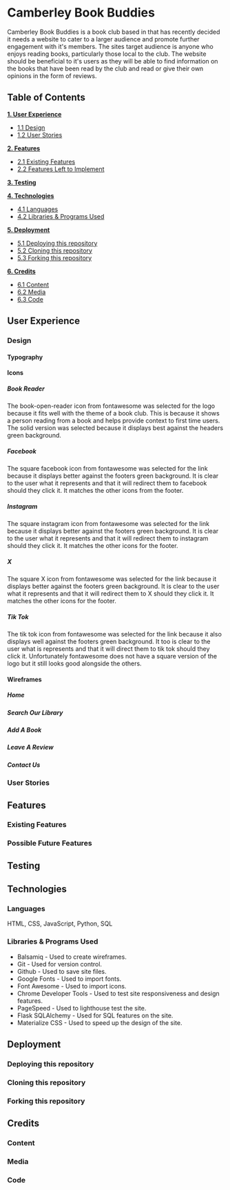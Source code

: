 # Camberley Book Buddies

Camberley Book Buddies is a book club based in that has recently decided it needs a website to cater to a larger audience and promote further engagement with it's members. The sites target audience is anyone who enjoys reading books, particularly those local to the club. The website should be beneficial to it's users as they will be able to find information on the books that have been read by the club and read or give their own opinions in the form of reviews.

## Table of Contents

**[1. User Experience](#user-experience)**
* [1.1 Design](#design)
* [1.2 User Stories](#user-stories)

**[2. Features](#features)**
* [2.1 Existing Features](#existing-features)
* [2.2 Features Left to Implement](#features-left-to-implement)

**[3. Testing](#testing)**

**[4. Technologies](#technologies)**
* [4.1 Languages](#languages)
* [4.2 Libraries & Programs Used](#libraries--programs-used)

**[5. Deployment](#deployment)**  
* [5.1 Deploying this repository](#deploying-this-repository)
* [5.2 Cloning this repository](#cloning-this-repository)
* [5.3 Forking this repository](#forking-this-repository)

**[6. Credits](#credits)**
* [6.1 Content](#content)
* [6.2 Media](#media)
* [6.3 Code](#code)

## User Experience
 
### Design

#### Typography

#### Icons

##### Book Reader

The book-open-reader icon from fontawesome was selected for the logo because it fits well with the theme of a book club. This is because it shows a person reading from a book and helps provide context to first time users. The solid version was selected because it displays best against the headers green background.

##### Facebook

The square facebook icon from fontawesome was selected for the link because it displays better against the footers green background. It is clear to the user what it represents and that it will redirect them to facebook should they click it. It matches the other icons from the footer.

##### Instagram

The square instagram icon from fontawesome was selected for the link because it displays better against the footers green background. It is clear to the user what it represents and that it will redirect them to instagram should they click it. It matches the other icons for the footer.

##### X

The square X icon from fontawesome was selected for the link because it displays better against the footers green background. It is clear to the user what it represents and that it will redirect them to X should they click it. It matches the other icons for the footer.

##### Tik Tok

The tik tok icon from fontawesome was selected for the link because it also displays well against the footers green background. It too is clear to the user what is represents and that it will direct them to tik tok should they click it. Unfortunately fontawesome does not have a square version of the logo but it still looks good alongside the others.

#### Wireframes

##### Home

##### Search Our Library

##### Add A Book

##### Leave A Review

##### Contact Us

### User Stories

## Features

### Existing Features

### Possible Future Features

## Testing

## Technologies

### Languages

HTML, CSS, JavaScript, Python, SQL

### Libraries & Programs Used

- Balsamiq - Used to create wireframes.
- Git - Used for version control.
- Github - Used to save site files.
- Google Fonts - Used to import fonts.
- Font Awesome - Used to import icons.
- Chrome Developer Tools - Used to test site responsiveness and design features.
- PageSpeed - Used to lighthouse test the site.
- Flask SQLAlchemy - Used for SQL features on the site.
- Materialize CSS - Used to speed up the design of the site.

## Deployment 

### Deploying this repository

### Cloning this repository

### Forking this repository

## Credits

### Content

### Media

### Code


